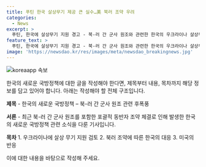 ```yaml
---
title: 푸틴 한국 살상무기 제공 큰 실수…美 북러 조약 우려
categories:
  - News
excerpt: >
  푸틴, 한국에 살상무기 지원 경고 - 북-러 간 군사 원조와 관련한 한국의 우크라이나 살상무기 지원 검토 발언에 푸틴 러시아 대통령이 경고 메시지를 전달했다. 푸틴은 한국의 큰 실수라며 북러 조약에 대한 우려를 피력했고, 미국도 우려를 표명했다. 중러 정상회담, 중국의 대응, 미 의회의 법안 등 다방면에서 이번 조약에 대한 후폭풍이 거셌다.
feature_text: >
  푸틴, 한국에 살상무기 지원 경고 - 북-러 간 군사 원조와 관련한 한국의 우크라이나 살상무기 지원 검토 발언에 푸틴 러시아 대통령이 경고 메시지를 전달했다. 푸틴은 한국의 큰 실수라며 북러 조약에 대한 우려를 피력했고, 미국도 우려를 표명했다. 중러 정상회담, 중국의 대응, 미 의회의 법안 등 다방면에서 이번 조약에 대한 후폭풍이 거셌다.
image: 'https://newsdao.kr/res/images/meta/newsdao_breakingnews.jpg'
---
```


<p><img src="https://newsdao.kr/res/images/meta/newsdao_breakingnews.jpg" alt="koreaapp 속보" /></p>

<p>한국의 새로운 국방정책에 대한 글을 작성해야 한다면, 제목부터 내용, 목차까지 해당 정보를 담고 있어야 합니다. 아래는 작성해야 할 전체 구조입니다.</p>

<p><strong>제목</strong>
- 한국의 새로운 국방정책 – 북-러 간 군사 원조 관련 후폭풍</p>

<p><strong>서론</strong>
- 최근 북-러 간 군사 원조를 포함한 포괄적 동반자 조약 체결로 인해 발생한 한국의 새로운 국방정책 관련 소식을 다룬 기사입니다.</p>

<p><strong>목차</strong>
1. 우크라이나에 살상 무기 지원 검토
2. 북러 조약에 따른 한국의 대응
3. 미국의 반응</p>

<p>이에 대한 내용을 바탕으로 작성해 주세요.</p>

